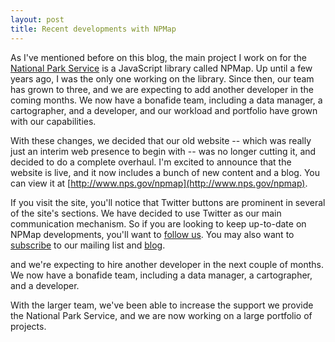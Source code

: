 ```yaml
---
layout: post
title: Recent developments with NPMap
---
```


As I've mentioned before on this blog, the main project I work on for the [National Park Service](http://www.nps.gov) is a JavaScript library called NPMap. Up until a few years ago, I was the only one working on the library. Since then, our team has grown to three, and we are expecting to add another developer in the coming months. We now have a bonafide team, including a data manager, a cartographer, and a developer, and our workload and portfolio have grown with our capabilities.

With these changes, we decided that our old website -- which was really just an interim web presence to begin with -- was no longer cutting it, and decided to do a complete overhaul. I'm excited to announce that the website is live, and it now includes a bunch of new content and a blog. You can view it at [http://www.nps.gov/npmap](http://www.nps.gov/npmap).

If you visit the site, you'll notice that Twitter buttons are prominent in several of the site's sections. We have decided to use Twitter as our main communication mechanism. So if you are looking to keep up-to-date on NPMap developments, you'll want to [follow us](http://twitter.com/npmap). You may also want to [subscribe]() to our mailing list and [blog](http://www.nps.gov/npmap/blog/atom.xml).






 and we're expecting to hire another developer in the next couple of months. We now have a bonafide team, including a data manager, a cartographer, and a developer.

With the larger team, we've been able to increase the support we provide the National Park Service, and we are now working on a large portfolio of projects.